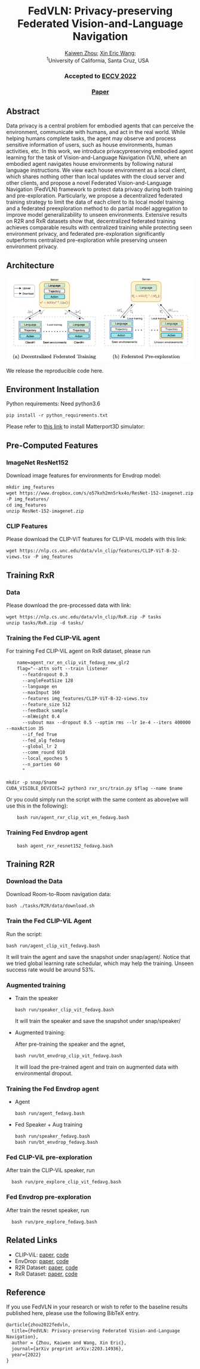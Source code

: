 <div align="center">

<h1>FedVLN: Privacy-preserving Federated Vision-and-Language Navigation</h1>

<div>
    <a href='https://kevinz-01.github.io/' target='_blank'>Kaiwen Zhou</a>;
    <a href='https://eric-xw.github.io/' target='_blank'>Xin Eric Wang</a>;
</div>
<div>
    <sup>1</sup>University of California, Santa Cruz, USA&emsp;
</div>

<h3><strong>Accepted to <a href='https://eccv2022.ecva.net/' target='_blank'>ECCV 2022</a></strong></h3>

<h3 align="center">
  <a href="https://arxiv.org/abs/2203.14936" target='_blank'>Paper</a>
</h3>
</div>
<!--## Summary-->
<!--In this paper, we are the first to discuss data privacy concerns for vision-and-language navigation and define the privacy-preserving embodied AI problem for the two learning stages in VLN. We propose a novel federated learning framework for privacy-preserving VLN to ensure that users do not need to share their data to any party. Extensive results on R2R and RxR show that our federated learning framework not only achieves comparable results with centralized training, but also outperforms centralized and environment-based pre-exploration methods.-->

## Abstract

Data privacy is a central problem for embodied agents that can perceive the environment, communicate with humans, and act in the real world. While helping humans complete tasks, the agent may observe and process sensitive information of users, such as house environments, human activities, etc. In this work, we introduce privacypreserving embodied agent learning for the task of Vision-and-Language Navigation (VLN), where an embodied agent navigates house environments by following natural language instructions. We view each house environment as a local client, which shares nothing other than local updates with the cloud server and other clients, and propose a novel Federated Vision-and-Language Navigation (FedVLN) framework to protect data privacy during both training and pre-exploration. Particularly, we propose a decentralized federated training strategy to limit the data of each client to its local model training and a federated preexploration method to do partial model aggregation to improve model generalizability to unseen environments. Extensive results on R2R and RxR datasets show that, decentralized federated training achieves comparable results with centralized training while protecting seen environment privacy, and federated pre-exploration significantly outperforms centralized pre-exploration while preserving unseen environment privacy.

## Architecture
![](architecture.png)

We release the reproducible code here.

## Environment Installation

Python requirements: Need python3.6
```
pip install -r python_requirements.txt
```

Please refer to [this link](https://github.com/peteanderson80/Matterport3DSimulator) to install Matterport3D simulator: 


## Pre-Computed Features
### ImageNet ResNet152

Download image features for environments for Envdrop model:
```
mkdir img_features
wget https://www.dropbox.com/s/o57kxh2mn5rkx4o/ResNet-152-imagenet.zip -P img_features/
cd img_features
unzip ResNet-152-imagenet.zip
```

### CLIP Features
Please download the CLIP-ViT features for CLIP-ViL models with this link:
```
wget https://nlp.cs.unc.edu/data/vln_clip/features/CLIP-ViT-B-32-views.tsv -P img_features
```

## Training RxR

### Data
Please download the pre-processed data with link:
```
wget https://nlp.cs.unc.edu/data/vln_clip/RxR.zip -P tasks
unzip tasks/RxR.zip -d tasks/
```

### Training the Fed CLIP-ViL agent
For training Fed CLIP-ViL agent on RxR dataset, please run

```
    name=agent_rxr_en_clip_vit_fedavg_new_glr2
    flag="--attn soft --train listener
      --featdropout 0.3
      --angleFeatSize 128
      --language en
      --maxInput 160
      --features img_features/CLIP-ViT-B-32-views.tsv
      --feature_size 512
      --feedback sample
      --mlWeight 0.4
      --subout max --dropout 0.5 --optim rms --lr 1e-4 --iters 400000 --maxAction 35
      --if_fed True
      --fed_alg fedavg
      --global_lr 2
      --comm_round 910
      --local_epoches 5
      --n_parties 60
      "

mkdir -p snap/$name
CUDA_VISIBLE_DEVICES=2 python3 rxr_src/train.py $flag --name $name
```

Or you could simply run the script with the same content as above(we will use this in the following):

```
    bash run/agent_rxr_clip_vit_en_fedavg.bash
```
    
### Training Fed Envdrop agent
```
    bash agent_rxr_resnet152_fedavg.bash
```

## Training R2R

### Download the Data
Download Room-to-Room navigation data:
```
bash ./tasks/R2R/data/download.sh
```

### Train the Fed CLIP-ViL Agent
Run the script:
```
bash run/agent_clip_vit_fedavg.bash
```
It will train the agent and save the snapshot under snap/agent/. Notice that we tried global learning rate schedular, which may help the training. Unseen success rate would be around 53%.

### Augmented training
- Train the speaker
  ```
  bash run/speaker_clip_vit_fedavg.bash
  ```
  It will train the speaker and save the snapshot under snap/speaker/

- Augmented training:

  After pre-training the speaker and the agnet,
  ```
  bash run/bt_envdrop_clip_vit_fedavg.bash
  ```
  It will load the pre-trained agent and train on augmented data with environmental dropout.
  
### Training the Fed Envdrop agent
- Agent
  ```shell
  bash run/agent_fedavg.bash
  ```
- Fed Speaker + Aug training
  ```shell
  bash run/speaker_fedavg.bash
  bash run/bt_envdrop_fedavg.bash
  ```

### Fed CLIP-ViL pre-exploration
After train the CLIP-ViL speaker, run
```shell
  bash run/pre_explore_clip_vit_fedavg.bash
```

### Fed Envdrop pre-exploration
After train the resnet speaker, run
```shell
  bash run/pre_explore_fedavg.bash
  ```

## Related Links
- CLIP-ViL: [paper](https://arxiv.org/abs/2107.06383), [code](https://github.com/clip-vil/CLIP-ViL/tree/master/CLIP-ViL-VLN)
- EnvDrop: [paper](https://arxiv.org/abs/1904.04195), [code](https://github.com/airsplay/R2R-EnvDrop)
- R2R Dataset: [paper](https://arxiv.org/pdf/1711.07280.pdf), [code](https://github.com/peteanderson80/Matterport3DSimulator)
- RxR Dataset: [paper](https://arxiv.org/abs/2010.07954), [code](https://github.com/google-research-datasets/RxR)

## Reference
If you use FedVLN in your research or wish to refer to the baseline results published here, 
please use the following BibTeX entry. 


```shell 
@article{zhou2022fedvln,
  title={FedVLN: Privacy-preserving Federated Vision-and-Language Navigation},
  author = {Zhou, Kaiwen and Wang, Xin Eric},
  journal={arXiv preprint arXiv:2203.14936},
  year={2022}
}
```
